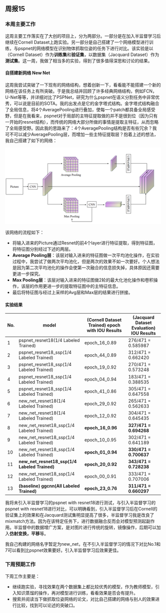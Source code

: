 ## 周报15

### 本周主要工作

这周主要工作落实在了大创的项目上，分为两部分。一部分是在加入半监督学习后继续在Cornell Dataset上跑实验。另一部分是自己搭建了一个网络模型进行训练，与pspnet的网络模型在识别物体抓取位姿的任务下进行对比。该实验是以（Cornell Dataset）作为**训练集**和**验证集**，以数据集（Jacquard Dataset）作为**测试集**。这一周，我做了相当多的实验，得到了很多值得深思和讨论的结果。

#### 自搭建新网络 New Net

这周我尝试突破了一下现有的网络结构，想着创新一下，看看能不能搭建一个新的网络在该任务上有所突破。于是我总结并回顾了许多经典网络结构，例如FCN，U-Net等等，并详细对比了PSPNet，研究为什么pspnet在语义分割任务中非常优秀，可以说是目前的SOTA。我的出发点是它的金字塔式结构。金字塔式结构融合了全局信息，将4个AveragePooling进行叠加，使每一个patch都具备全局感受野，但是在我看来，pspnet对于局部的主特征提取做的并不是很到位（因为只有一开始的resnet结构），而传统的网络大部分所做的事情是提取主特征，从而忽略了全局感受野。因此我的思路来了：4个AveragePooling结构是否有些冗余？我可不可以减少AveragePooling层，而增加一些主特征提取层？抱着上述的想法，我自己搭建了如下的网络：

![image.png](image/image-20211114200419-sikp3qn.png)

该网络的流程如下：

* 将输入进来的Picture通过Resnet的前4个layer进行特征提取，得到特征图，将特征图分别经过下述的两层。
* **Average Pooling层**：该层对输入进来的特征图做一次平均池化操作，在实验过程中，我尝试了做两次平均池化，但是两次的效果不如一次要好。个人想法是因为第二次平均池化的操作会使第一次融合的信息损失掉，具体原因还需要更进一步探究。
* **Max Pooling层**：该层对输入进来的特征图做2轮的最大化池化操作和卷积操作，该层的作用更进一步的提取特征图中的主特征信息。
* 最后将特征图与经过上采样的Avg层和Max层的结果进行拼接。

#### 实验结果

| No. | model                                                                                        | (Cornell Dataset Trained) epoch with IOU Results                 | (Jacquard Dataset Evaluation) IOU Results                             |
| ----- | ---------------------------------------------------------------------------------------------- | ------------------------------------------------------------------ | ----------------------------------------------------------------------- |
| 1   | pspnet_resnet18(1/4 Labeled Trained)                                                         | epoch_16_0.89                                                    | 276/471 = 0.585987                                                    |
| 2   | pspnet_resnet18_ssp(1/4 Labeled Trained)                                                     | epoch_44_0.89                                                    | 312/471 = 0.662420                                                    |
| 3   | pspnet_resnet18_ssp(1/4 Labeled Trained)                                                     | epoch_19_0.92                                                    | 270/471 = 0.573248                                                    |
| 4   | pspnet_resnet18_ssp(1/4 Labeled Trained)                                                     | epoch_04_0.94                                                    | 183/471 = 0.388535                                                    |
| 5   | pspnet_resnet18_ssp(1/4 Labeled Trained)                                                     | epoch_41_0.86                                                    | 305/471 = 0.647558                                                    |
| 6   | new_net_resnet18(1/4 Labeled Trained)                                                        | epoch_29_0.92                                                    | 265/471 = 0.562633                                                    |
| 7   | new_net_resnet18(1/4 Labeled Trained)                                                        | epoch_12_0.92                                                    | 304/471 = 0.645435                                                    |
| 8   | new_net_resnet18_ssp(1/4 Labeled Trained)                                                    | **epoch_16_0.96**                                          | **327/471 = 0.694268**                                          |
| 9   | new_net_resnet18_ssp(1/4 Labeled Trained)                                                    | epoch_10_0.95                                                    | 302/471 = 0.641189                                                    |
| 10  | new_net_resnet18_ssp(1/4 Labeled Trained)                                                    | **epoch_01_0.94**                                          | **330/471 = 0.700637**                                          |
| 11  | **new_net_resnet18_ssp(1/4 Labeled Trained)** | **epoch_20_0.92** | **343/471 = 0.728238** |
| 12  | new_net_resnet18_ssp(1/4 Labeled Trained)                                                    | epoch_00_0.91                                                    | 333/471 = 0.707006                                                    |
| 13  | **(baseline) ggcnn(All Labeled Trained)**     | **epoch_23_0.76** | **311/471 = 0.660297** |

我将未引入半监督学习的pspnet with resnet18进行测试，与引入半监督学习的pspnet with resnet18进行对比，可以明确看到，引入半监督学习后在Cornell的验证集上的效果和在Jacquard测试集明显提高了很多，半监督学习我是改良了mixmatch方法。因为在该特定任务下，进行数据融合反而会对模型预测起副作用。半监督中的数据增广方案，是对图片进行传统的旋转，镜像操作，后期可以加入**仿射变换，平移**等。

我自己构建的网络名字暂定为new_net，在不引入半监督学习的情况下对比No.1和7可以看到比pspnet效果要好。引入半监督学习后效果更佳。

### 下周预期工作

下周工作主要是：

* 继续跑实验，寻找效果在两个数据集上都比较优秀的模型，作为教师模型，引入知识蒸馏的操作，再对模型进行训练，看看效果是否会有提升。
* 搜索并阅读当下做抓取位姿网络的论文，对比自己搭建的网络与别人的效果进行比较，找到可以论述的突破口。
